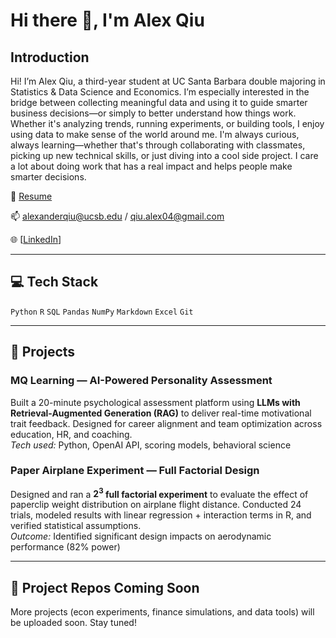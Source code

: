 # Hi there 👋, I'm Alex Qiu

## Introduction

Hi! I’m Alex Qiu, a third-year student at UC Santa Barbara double majoring in Statistics & Data Science and Economics. I’m especially interested in the bridge between collecting meaningful data and using it to guide smarter business decisions—or simply to better understand how things work. Whether it's analyzing trends, running experiments, or building tools, I enjoy using data to make sense of the world around me. I'm always curious, always learning—whether that's through collaborating with classmates, picking up new technical skills, or just diving into a cool side project. I care a lot about doing work that has a real impact and helps people make smarter decisions.

📁 [Resume](./Alex%20Resume.pdf)  

📫 alexanderqiu@ucsb.edu  / qiu.alex04@gmail.com

🌐 [[LinkedIn](https://www.linkedin.com/in/alex-qiu-7b2151237/)]

---

## 💻 Tech Stack

`Python` `R` `SQL` `Pandas` `NumPy` `Markdown` `Excel` `Git`

---

## 🧩 Projects

### MQ Learning — AI-Powered Personality Assessment  
Built a 20-minute psychological assessment platform using **LLMs with Retrieval-Augmented Generation (RAG)** to deliver real-time motivational trait feedback. Designed for career alignment and team optimization across education, HR, and coaching.  
*Tech used:* Python, OpenAI API, scoring models, behavioral science

### Paper Airplane Experiment — Full Factorial Design  
Designed and ran a **$2^3$ full factorial experiment** to evaluate the effect of paperclip weight distribution on airplane flight distance. Conducted 24 trials, modeled results with linear regression + interaction terms in R, and verified statistical assumptions.  
*Outcome:* Identified significant design impacts on aerodynamic performance (82% power)

---

## 🔧 Project Repos Coming Soon  
More projects (econ experiments, finance simulations, and data tools) will be uploaded soon. Stay tuned!

